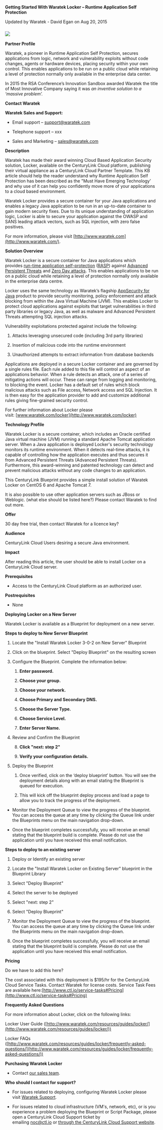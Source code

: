 **Getting Started With Waratek Locker – Runtime Application Self Protection**

Updated by Waratek - David Egan on Aug 20, 2015

### ![](http://cdn.aws.waratek.com/wp-content/themes/waratek/images/logo.png)

**Partner Profile**

Waratek, a pioneer in Runtime Application Self Protection, secures applications from logic, network and vulnerability exploits without code changes, agents or hardware devices, placing security within your own control. This enables applications to be run on a public cloud while retaining a level of protection normally only available in the enterprise data center.

In 2015 the RSA Conference’s Innovation Sandbox awarded Waratek the title of Most Innovative Company saying it was *an inventive solution to a ‘massive problem’.*

**Contact Waratek**

**Waratek Sales and Support:**

* Email support – [support@waratek.com](mailto:support@waratek.com)

* Telephone support – xxx

* Sales and Marketing – [sales@waratek.com](mailto:sales@waratek.com)

**Description**

Waratek has made their award winning Cloud Based Application Security solution, Locker, available on the CenturyLink Cloud platform, publishing their virtual appliance as a CenturyLink Cloud Partner Template. This KB article should help the reader understand why Runtime Application Self Protection has been described as the "Must Have Emerging Technology’ and why use of it can help you confidently move more of your applications to a cloud based environment.

Waratek Locker provides a secure container for your Java applications and enables a legacy Java application to be run in an up-to-date container to gain modern security fixes. Due to its unique understanding of application logic, Locker is able to secure your application against the OWASP and SANS leading attack vectors, such as SQL injection, with zero false positives.

For more information, please visit [http://www.waratek.com](http://www.waratek.com/). 

**Solution Overview**

Waratek Locker is a secure container for Java applications which provides [run-time application self-protection](http://www.waratek.com/runtime-application-self-protection/) ([RASP](http://www.waratek.com/runtime-application-self-protection/)) against [Advanced Persistent Threats](http://www.waratek.com/solutions/threat-forensics/) and [Zero Day attacks](http://www.waratek.com/solutions/zero-day-malware/). This enables applications to be run on a public cloud while retaining a level of protection normally only available in the enterprise data centre.

Locker uses the same technology as Waratek’s flagship [AppSecurity for Java](http://www.waratek.com/products/appsecurity-for-java/) product to provide security monitoring, policy enforcement and attack blocking from within the Java Virtual Machine (JVM). This enables Locker to protect cloud applications against exploits that target vulnerabilities in third party libraries or legacy Java, as well as malware and Advanced Persistent Threats attempting SQL injection attacks.

Vulnerability exploitations protected against include the following:

1. Attacks leveraging unsecured code (including 3rd party libraries)

2. Insertion of malicious code into the runtime environment

3. Unauthorized attempts to extract information from database backends

Applications are deployed in a secure Locker container and are governed by a single rules file. Each rule added to this file will control an aspect of an applications behavior. When a rule detects an attack, one of a series of mitigating actions will occur. These can range from logging and monitoring, to blocking the event. Locker has a default set of rules which block malicious attacks such as File access, Network access and SQL Injection. It is then easy for the application provider to add and customize additional rules giving fine-grained security control.

For further information about Locker please visit: [www.waratek.com/locker](http://www.waratek.com/locker)

**Technology Profile**

Waratek Locker is a secure container, which includes an Oracle certified Java virtual machine (JVM) running a standard Apache Tomcat application server. When a Java application is deployed Locker's security technology monitors its runtime environment. When it detects real-time attacks, it is capable of controlling how the application executes and thus secures it from Advanced Persistent Threats (Advanced Persistent Threats). Furthermore, this award-winning and patented technology can detect and prevent malicious attacks without any code changes to an application. 

This CenturyLink Blueprint provides a simple install solution of Waratek Locker on CentOS 6 and Apache Tomcat 7.

It is also possible to use other application servers such as JBoss or Weblogic. (what else should be listed here?) Please contact Waratek to find out more. 

**Offer**

30 day free trial, then contact Waratek for a licence key?

**Audience**

CenturyLink Cloud Users desiring a secure Java environment.

**Impact**

After reading this article, the user should be able to install Locker on a CenturyLink Cloud server.

**Prerequisites**

* Access to the CenturyLink Cloud platform as an authorized user.

**Postrequisites**

* None

**Deploying Locker on a New Server**

Waratek Locker is available as a Blueprint for deployment on a new server.

**Steps to deploy to New Server Blueprint**

1. Locate the "Install Waratek Locker 3-0-2 on New Server" Blueprint

2. Click on the blueprint. Select "Deploy Blueprint" on the resulting screen

3. Configure the Blueprint. Complete the information below:

    1. **Enter password.**

    2. **Choose your group.**

    3. **Choose your network.**

    4. **Choose Primary and Secondary DNS.**

    5. **Choose the Server Type.**

    6. **Choose Service Level.**

    7. **Enter Server Name.**

4. Review and Confirm the Blueprint

    8. **Click "next: step 2"**

    9. **Verify your configuration details.**

5. Deploy the Blueprint

    1. Once verified, click on the ‘deploy blueprint’ button. You will see the deployment details along with an email stating the Blueprint is queued for execution.

    2. This will kick off the blueprint deploy process and load a page to allow you to track the progress of the deployment.

* Monitor the Deployment Queue to view the progress of the blueprint. You can access the queue at any time by clicking the Queue link under the Blueprints menu on the main navigation drop-down.

* Once the blueprint completes successfully, you will receive an email stating that the blueprint build is complete. Please do not use the application until you have received this email notification.

**Steps to deploy to an existing server**

1. Deploy or Identify an existing server

2. Locate the "Install Waratek Locker on Existing Server" blueprint in the Blueprint Library

3. Select "Deploy Blueprint"

4. Select the server to be deployed

5. Select "next: step 2"

6. Select "Deploy Blueprint"

7. Monitor the Deployment Queue to view the progress of the blueprint. You can access the queue at any time by clicking the Queue link under the Blueprints menu on the main navigation drop-down.

8. Once the blueprint completes successfully, you will receive an email stating that the blueprint build is complete. Please do not use the application until you have received this email notification.

**Pricing**

Do we have to add this here? 

The cost associated with this deployment is $195/hr for the CenturyLink Cloud Service Tasks. Contact Waratek for license costs. Service Task Fees are available here:[http://www.ctl.io/service-tasks#Pricing](http://www.ctl.io/service-tasks#Pricing)

**Frequently Asked Questions**

For more information about Locker, click on the following links: 

Locker User Guide ([http://www.waratek.com/resources/guides/locker/](http://www.waratek.com/resources/guides/locker/)) 

Locker FAQs ([http://www.waratek.com/resources/guides/locker/frequently-asked-questions/](http://www.waratek.com/resources/guides/locker/frequently-asked-questions/)) 

**Purchasing Waratek Locker**

* Contact [our sales team](mailto:sales@waratek.com).

**Who should I contact for support?**

* For issues related to deploying, configuring Waratek Locker please visit [Waratek Support](https://support.waratek.com/).

* For issues related to cloud infrastructure (VM's, network, etc), or is you experience a problem deploying the Blueprint or Script Package, please open a CenturyLink Cloud Support ticket by emailing [noc@ctl.io](mailto:noc@ctl.io) or [through the CenturyLink Cloud Support website](https://t3n.zendesk.com/tickets/new).

